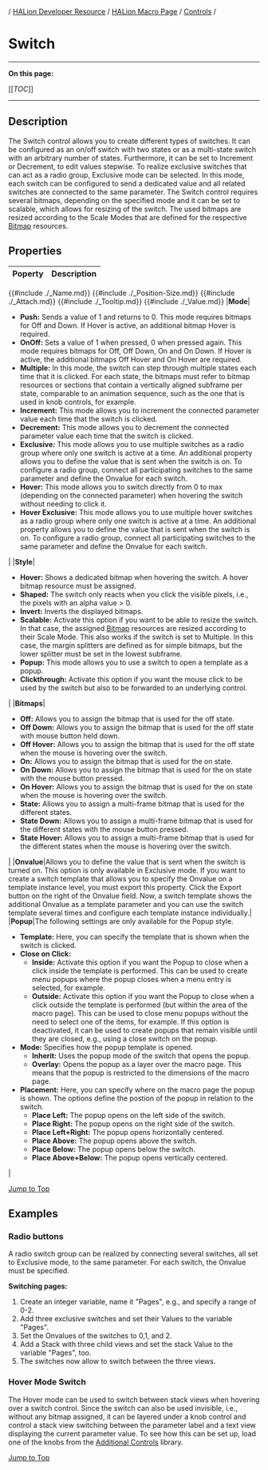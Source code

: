 / [HALion Developer Resource](../../HALion-Developer-Resource.md) / [HALion Macro Page](./HALion-Macro-Page.md) / [Controls](./Controls.md) /

# Switch

---

**On this page:**

[[_TOC_]]

---

## Description

The Switch control allows you to create different types of switches. It can be configured as an on/off switch with two states or as a multi-state switch with an arbitrary number of states. Furthermore, it can be set to Increment or Decrement, to edit values stepwise. To realize exclusive switches that can act as a radio group, Exclusive mode can be selected. In this mode, each switch can be configured to send a dedicated value and all related switches are connected to the same parameter. The Switch control requires several bitmaps, depending on the specified mode and it can be set to scalable, which allows for resizing of the switch. The used bitmaps are resized according to the Scale Modes that are defined for the respective [Bitmap](./Bitmap.md) resources.

## Properties

|Poperty|Description|
|:-|:-|
{{#include ./_Name.md}}
{{#include ./_Position-Size.md}}
{{#include ./_Attach.md}}
{{#include ./_Tooltip.md}}
{{#include ./_Value.md}}
|**Mode**|<ul><li>**Push:** Sends a value of 1 and returns to 0. This mode requires bitmaps for Off and Down. If Hover is active, an additional bitmap Hover is required.</li><li>**OnOff:** Sets a value of 1 when pressed, 0 when pressed again. This mode requires bitmaps for Off, Off Down, On and On Down. If Hover is active, the additional bitmaps Off Hover and On Hover are required.</li><li>**Multiple:** In this mode, the switch can step through multiple states each time that it is clicked. For each state, the bitmaps must refer to bitmap resources or sections that contain a vertically aligned subframe per state, comparable to an animation sequence, such as the one that is used in knob controls, for example.</li><li>**Increment:** This mode allows you to increment the connected parameter value each time that the switch is clicked.</li><li>**Decrement:** This mode allows you to decrement the connected parameter value each time that the switch is clicked.</li><li>**Exclusive:** This mode allows you to use multiple switches as a radio group where only one switch is active at a time. An additional property allows you to define the value that is sent when the switch is on. To configure a radio group, connect all participating switches to the same parameter and define the Onvalue for each switch.</li><li>**Hover:** This mode allows you to switch directly from 0 to max (depending on the connected parameter) when hovering the switch without needing to click it.</li><li>**Hover Exclusive:** This mode allows you to use multiple hover switches as a radio group where only one switch is active at a time. An additional property allows you to define the value that is sent when the switch is on. To configure a radio group, connect all participating switches to the same parameter and define the Onvalue for each switch.</li></ul>|
|**Style**|<ul><li>**Hover:** Shows a dedicated bitmap when hovering the switch. A hover bitmap resource must be assigned.</li><li>**Shaped:** The switch only reacts when you click the visible pixels, i.e., the pixels with an alpha value > 0.</li><li>**Invert:** Inverts the displayed bitmaps.</li><li>**Scalable:** Activate this option if you want to be able to resize the switch. In that case, the assigned [Bitmap](./Bitmap.md) resources are resized according to their Scale Mode. This also works if the switch is set to Multiple. In this case, the margin splitters are defined as for simple bitmaps, but the lower splitter must be set in the lowest subframe.</li><li>**Popup:** This mode allows you to use a switch to open a template as a popup.</li><li>**Clickthrough:** Activate this option if you want the mouse click to be used by the switch but also to be forwarded to an underlying control.</li></ul>|
|**Bitmaps**|<ul><li>**Off:** Allows you to assign the bitmap that is used for the off state.</li><li>**Off Down:** Allows you to assign the bitmap that is used for the off state with mouse button held down.</li><li>**Off Hover:** Allows you to assign the bitmap that is used for the off state when the mouse is hovering over the switch.</li><li>**On:** Allows you to assign the bitmap that is used for the on state.</li><li>**On Down:** Allows you to assign the bitmap that is used for the on state with the mouse button pressed.</li><li>**On Hover:** Allows you to assign the bitmap that is used for the on state when the mouse is hovering over the switch.</li><li>**State:** Allows you to assign a multi-frame bitmap that is used for the different states.</li><li>**State Down:** Allows you to assign a multi-frame bitmap that is used for the different states with the mouse button pressed.</li><li>**State Hover:** Allows you to assign a multi-frame bitmap that is used for the different states when the mouse is hovering over the switch.</li></ul>|
|**Onvalue**|Allows you to define the value that is sent when the switch is turned on. This option is only available in Exclusive mode. If you want to create a switch template that allows you to specify the Onvalue on a template instance level, you must export this property. Click the Export button on the right of the Onvalue field. Now, a switch template shows the additional Onvalue as a template parameter and you can use the switch template several times and configure each template instance individually.|
|**Popup**|The following settings are only available for the Popup style.<ul><li>**Template:** Here, you can specify the template that is shown when the switch is clicked.</li><li>**Close on Click:** <ul><li>**Inside:** Activate this option if you want the Popup to close when a click inside the template is performed. This can be used to create menu popups where the popup closes when a menu entry is selected, for example.</li><li>**Outside:** Activate this option if you want the Popup to close when a click outside the template is performed (but within the area of the macro page). This can be used to close menu popups without the need to select one of the items, for example. If this option is deactivated, it can be used to create popups that remain visible until they are closed, e.g., using a close switch on the popup.</li></ul></li><li>**Mode:** Specifies how the popup template is opened.<ul><li>**Inherit:** Uses the popup mode of the switch that opens the popup.</li><li>**Overlay:** Opens the popup as a layer over the macro page. This means that the popup is restricted to the dimensions of the macro page.</li></ul></li><li>**Placement:** Here, you can specify where on the macro page the popup is shown. The options define the postion of the popup in relation to the switch.<ul><li>**Place Left:** The popup opens on the left side of the switch.</li><li>**Place Right:** The popup opens on the right side of the switch.</li><li>**Place Left+Right:** The popup opens horizontally centered.</li><li>**Place Above:** The popup opens above the switch.</li><li>**Place Below:** The popup opens below the switch.</li><li>**Place Above+Below:** The popup opens vertically centered.</li></ul></li></ul>|

[Jump to Top ](#switch)

## Examples

### Radio buttons
A radio switch group can be realized by connecting several switches, all set to Exclusive mode, to the same parameter. For each switch, the Onvalue must be specified.

**Switching pages:**

1. Create an integer variable, name it "Pages", e.g., and specify a range of 0-2.
1. Add three exclusive switches and set their Values to the variable "Pages".
1. Set the Onvalues of the switches to 0,1, and 2.
1. Add a Stack with three child views and set the stack Value to the variable "Pages", too.
1. The switches now allow to switch between the three views.

### Hover Mode Switch
The Hover mode can be used to switch between stack views when hovering over a switch control. Since the switch can also be used invisible, i.e., without any bitmap assigned, it can be layered under a knob control and control a stack view switching between the parameter label and a text view displaying the current parameter value. To see how this can be set up, load one of the knobs from the [Additional Controls](./Exploring-Templates.md#additional-controls) library.

[Jump to Top ](#switch)